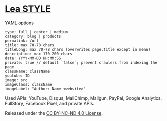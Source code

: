 # [Lea STYLE](https://lea.laukstein.com)

YAML options

    type: full | center | medium
    category: blog | products
    permalink: /url
    title: max 70-78 chars
    titleLong: max 70-78 chars (overwrites page.title except in menu)
    description: max 170-200 chars
    date: YYYY-MM-DD HH:MM:SS
    private: true // default `false`; prevent crawlers from indexing the page
    className: className
    youtube: ID
    image: src
    imageClass: className
    imageLabel: "Author: Name <website>"

Used APIs: YouTube, Disqus, MailChimp, Mailgun, PayPal, Google Analytics, FullStory, Facebook Pixel, and private APIs.

Released under the [CC BY-NC-ND 4.0 License](LICENSE).
